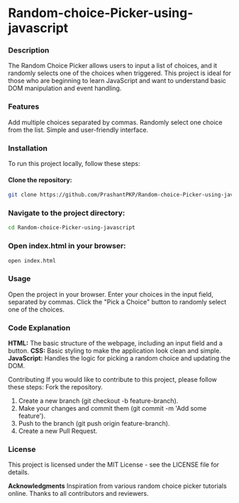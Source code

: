 # Random-choice-Picker-using-javascript

### **Description**
The Random Choice Picker allows users to input a list of choices, and it randomly selects one of the choices when triggered. 
This project is ideal for those who are beginning to learn JavaScript and want to understand basic DOM manipulation and event handling.

### **Features**
Add multiple choices separated by commas.
Randomly select one choice from the list.
Simple and user-friendly interface.

### **Installation**
To run this project locally, follow these steps:

#### Clone the repository:

```bash
git clone https://github.com/PrashantPKP/Random-choice-Picker-using-javascript.git
```

### Navigate to the project directory:

```bash
cd Random-choice-Picker-using-javascript
```

### Open index.html in your browser:

```bash
open index.html
```

### **Usage**
Open the project in your browser.
Enter your choices in the input field, separated by commas.
Click the "Pick a Choice" button to randomly select one of the choices.

### **Code Explanation**
**HTML:** The basic structure of the webpage, including an input field and a button.
**CSS:** Basic styling to make the application look clean and simple.
**JavaScript:** Handles the logic for picking a random choice and updating the DOM.

Contributing
If you would like to contribute to this project, please follow these steps:
Fork the repository.
1. Create a new branch (git checkout -b feature-branch).
2. Make your changes and commit them (git commit -m 'Add some feature').
3. Push to the branch (git push origin feature-branch).
4. Create a new Pull Request.

### **License**
This project is licensed under the MIT License - see the LICENSE file for details.

**Acknowledgments**
Inspiration from various random choice picker tutorials online.
Thanks to all contributors and reviewers.

